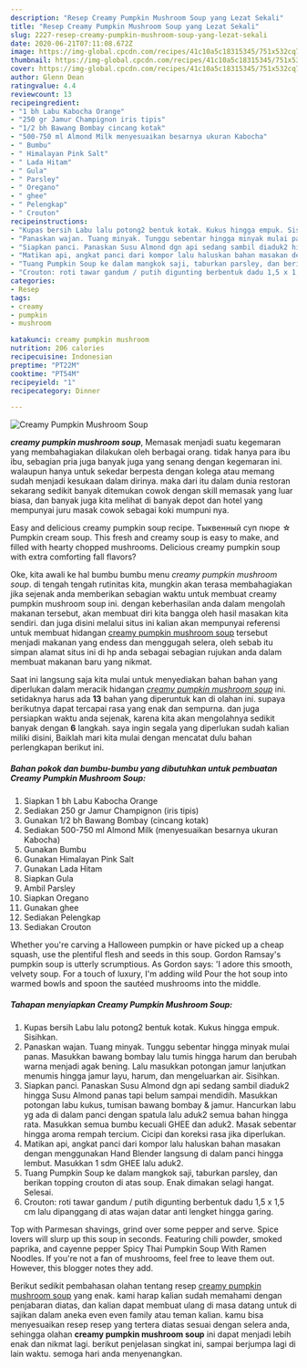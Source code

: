 ```yaml
---
description: "Resep Creamy Pumpkin Mushroom Soup yang Lezat Sekali"
title: "Resep Creamy Pumpkin Mushroom Soup yang Lezat Sekali"
slug: 2227-resep-creamy-pumpkin-mushroom-soup-yang-lezat-sekali
date: 2020-06-21T07:11:08.672Z
image: https://img-global.cpcdn.com/recipes/41c10a5c18315345/751x532cq70/creamy-pumpkin-mushroom-soup-foto-resep-utama.jpg
thumbnail: https://img-global.cpcdn.com/recipes/41c10a5c18315345/751x532cq70/creamy-pumpkin-mushroom-soup-foto-resep-utama.jpg
cover: https://img-global.cpcdn.com/recipes/41c10a5c18315345/751x532cq70/creamy-pumpkin-mushroom-soup-foto-resep-utama.jpg
author: Glenn Dean
ratingvalue: 4.4
reviewcount: 13
recipeingredient:
- "1 bh Labu Kabocha Orange"
- "250 gr Jamur Champignon iris tipis"
- "1/2 bh Bawang Bombay cincang kotak"
- "500-750 ml Almond Milk menyesuaikan besarnya ukuran Kabocha"
- " Bumbu"
- " Himalayan Pink Salt"
- " Lada Hitam"
- " Gula"
- " Parsley"
- " Oregano"
- " ghee"
- " Pelengkap"
- " Crouton"
recipeinstructions:
- "Kupas bersih Labu lalu potong2 bentuk kotak. Kukus hingga empuk. Sisihkan."
- "Panaskan wajan. Tuang minyak. Tunggu sebentar hingga minyak mulai panas. Masukkan bawang bombay lalu tumis hingga harum dan berubah warna menjadi agak bening. Lalu masukkan potongan jamur lanjutkan menumis hingga jamur layu, harum, dan mengeluarkan air. Sisihkan."
- "Siapkan panci. Panaskan Susu Almond dgn api sedang sambil diaduk2 hingga Susu Almond panas tapi belum sampai mendidih. Masukkan potongan labu kukus, tumisan bawang bombay &amp; jamur. Hancurkan labu yg ada di dalam panci dengan spatula lalu aduk2 semua bahan hingga rata. Masukkan semua bumbu kecuali GHEE dan aduk2. Masak sebentar hingga aroma rempah tercium. Cicipi dan koreksi rasa jika diperlukan."
- "Matikan api, angkat panci dari kompor lalu haluskan bahan masakan dengan menggunakan Hand Blender langsung di dalam panci hingga lembut. Masukkan 1 sdm GHEE lalu aduk2."
- "Tuang Pumpkin Soup ke dalam mangkok saji, taburkan parsley, dan berikan topping crouton di atas soup. Enak dimakan selagi hangat. Selesai."
- "Crouton: roti tawar gandum / putih digunting berbentuk dadu 1,5 x 1,5 cm lalu dipanggang di atas wajan datar anti lengket hingga garing."
categories:
- Resep
tags:
- creamy
- pumpkin
- mushroom

katakunci: creamy pumpkin mushroom 
nutrition: 206 calories
recipecuisine: Indonesian
preptime: "PT22M"
cooktime: "PT54M"
recipeyield: "1"
recipecategory: Dinner

---
```



![Creamy Pumpkin Mushroom Soup](https://img-global.cpcdn.com/recipes/41c10a5c18315345/751x532cq70/creamy-pumpkin-mushroom-soup-foto-resep-utama.jpg)

<b><i>creamy pumpkin mushroom soup</i></b>, Memasak menjadi suatu kegemaran yang membahagiakan dilakukan oleh berbagai orang. tidak hanya para ibu ibu, sebagian pria juga banyak juga yang senang dengan kegemaran ini. walaupun hanya untuk sekedar berpesta dengan kolega atau memang sudah menjadi kesukaan dalam dirinya. maka dari itu dalam dunia restoran sekarang sedikit banyak ditemukan cowok dengan skill memasak yang luar biasa, dan banyak juga kita melihat di banyak depot dan hotel yang mempunyai juru masak cowok sebagai koki mumpuni nya.

Easy and delicious creamy pumpkin soup recipe. Тыквенный суп пюре ☆ Pumpkin cream soup. This fresh and creamy soup is easy to make, and filled with hearty chopped mushrooms. Delicious creamy pumpkin soup with extra comforting fall flavors?

Oke, kita awali ke hal bumbu bumbu menu <i>creamy pumpkin mushroom soup</i>. di tengah tengah rutinitas kita, mungkin akan terasa membahagiakan jika sejenak anda memberikan sebagian waktu untuk membuat creamy pumpkin mushroom soup ini. dengan keberhasilan anda dalam mengolah makanan tersebut, akan membuat diri kita bangga oleh hasil masakan kita sendiri. dan juga disini melalui situs ini kalian akan mempunyai referensi untuk membuat hidangan <u>creamy pumpkin mushroom soup</u> tersebut menjadi makanan yang endess dan menggugah selera, oleh sebab itu simpan alamat situs ini di hp anda sebagai sebagian rujukan anda dalam membuat makanan baru yang nikmat.


Saat ini langsung saja kita mulai untuk menyediakan bahan bahan yang diperlukan dalam meracik hidangan <u><i>creamy pumpkin mushroom soup</i></u> ini. setidaknya harus ada <b>13</b> bahan yang diperuntuk kan di olahan ini. supaya berikutnya dapat tercapai rasa yang enak dan sempurna. dan juga persiapkan waktu anda sejenak, karena kita akan mengolahnya sedikit banyak dengan <b>6</b> langkah. saya ingin segala yang diperlukan sudah kalian miliki disini, Baiklah mari kita mulai dengan mencatat dulu bahan perlengkapan berikut ini.

<!--inarticleads1-->

##### Bahan pokok dan bumbu-bumbu yang dibutuhkan untuk pembuatan Creamy Pumpkin Mushroom Soup:

1. Siapkan 1 bh Labu Kabocha Orange
1. Sediakan 250 gr Jamur Champignon (iris tipis)
1. Gunakan 1/2 bh Bawang Bombay (cincang kotak)
1. Sediakan 500-750 ml Almond Milk (menyesuaikan besarnya ukuran Kabocha)
1. Gunakan  Bumbu
1. Gunakan  Himalayan Pink Salt
1. Gunakan  Lada Hitam
1. Siapkan  Gula
1. Ambil  Parsley
1. Siapkan  Oregano
1. Gunakan  ghee
1. Sediakan  Pelengkap
1. Sediakan  Crouton


Whether you&#39;re carving a Halloween pumpkin or have picked up a cheap squash, use the plentiful flesh and seeds in this soup. Gordon Ramsay&#39;s pumpkin soup is utterly scrumptious. As Gordon says: &#39;I adore this smooth, velvety soup. For a touch of luxury, I&#39;m adding wild Pour the hot soup into warmed bowls and spoon the sautéed mushrooms into the middle. 

<!--inarticleads2-->

##### Tahapan menyiapkan Creamy Pumpkin Mushroom Soup:

1. Kupas bersih Labu lalu potong2 bentuk kotak. Kukus hingga empuk. Sisihkan.
1. Panaskan wajan. Tuang minyak. Tunggu sebentar hingga minyak mulai panas. Masukkan bawang bombay lalu tumis hingga harum dan berubah warna menjadi agak bening. Lalu masukkan potongan jamur lanjutkan menumis hingga jamur layu, harum, dan mengeluarkan air. Sisihkan.
1. Siapkan panci. Panaskan Susu Almond dgn api sedang sambil diaduk2 hingga Susu Almond panas tapi belum sampai mendidih. Masukkan potongan labu kukus, tumisan bawang bombay &amp; jamur. Hancurkan labu yg ada di dalam panci dengan spatula lalu aduk2 semua bahan hingga rata. Masukkan semua bumbu kecuali GHEE dan aduk2. Masak sebentar hingga aroma rempah tercium. Cicipi dan koreksi rasa jika diperlukan.
1. Matikan api, angkat panci dari kompor lalu haluskan bahan masakan dengan menggunakan Hand Blender langsung di dalam panci hingga lembut. Masukkan 1 sdm GHEE lalu aduk2.
1. Tuang Pumpkin Soup ke dalam mangkok saji, taburkan parsley, dan berikan topping crouton di atas soup. Enak dimakan selagi hangat. Selesai.
1. Crouton: roti tawar gandum / putih digunting berbentuk dadu 1,5 x 1,5 cm lalu dipanggang di atas wajan datar anti lengket hingga garing.


Top with Parmesan shavings, grind over some pepper and serve. Spice lovers will slurp up this soup in seconds. Featuring chili powder, smoked paprika, and cayenne pepper Spicy Thai Pumpkin Soup With Ramen Noodles. If you&#39;re not a fan of mushrooms, feel free to leave them out. However, this blogger notes they add. 

Berikut sedikit pembahasan olahan tentang resep <u>creamy pumpkin mushroom soup</u> yang enak. kami harap kalian sudah memahami dengan penjabaran diatas, dan kalian dapat membuat ulang di masa datang untuk di sajikan dalam aneka even even family atau teman kalian. kamu bisa menyesuaikan resep resep yang tertera diatas sesuai dengan selera anda, sehingga olahan <b>creamy pumpkin mushroom soup</b> ini dapat menjadi lebih enak dan nikmat lagi. berikut penjelasan singkat ini, sampai berjumpa lagi di lain waktu. semoga hari anda menyenangkan.
